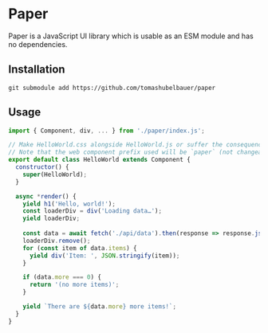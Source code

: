 # Paper

Paper is a JavaScript UI library which is usable as an ESM module and has no
dependencies.

## Installation

```
git submodule add https://github.com/tomashubelbauer/paper
```

## Usage

```js
import { Component, div, ... } from './paper/index.js';

// Make HelloWorld.css alongside HelloWorld.js or suffer the consequences
// Note that the web component prefix used will be `paper` (not changeable)
export default class HelloWorld extends Component {
  constructor() {
    super(HelloWorld);
  }

  async *render() {
    yield h1('Hello, world!');
    const loaderDiv = div('Loading data…');
    yield loaderDiv;
    
    const data = await fetch('./api/data').then(response => response.json());
    loaderDiv.remove();
    for (const item of data.items) {
      yield div('Item: ', JSON.stringify(item));
    }

    if (data.more === 0) {
      return '(no more items)';
    }

    yield `There are ${data.more} more items!`;
  }
}
```
